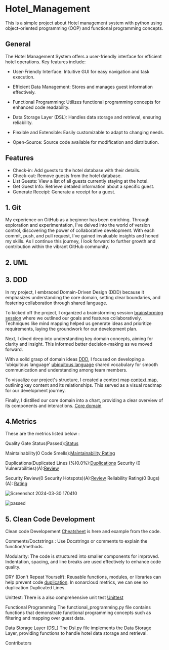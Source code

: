 # Hotel_Management
This is a simple project about Hotel management system with python using object-oriented programming (OOP) and functional programming concepts.

## General
The Hotel Management System offers a user-friendly interface for efficient hotel operations. Key features include:

- User-Friendly Interface: Intuitive GUI for easy navigation and task execution.

- Efficient Data Management: Stores and manages guest information effectively.

- Functional Programming: Utilizes functional programming concepts for enhanced code readability.

- Data Storage Layer (DSL): Handles data storage and retrieval, ensuring reliability.

- Flexible and Extensible: Easily customizable to adapt to changing needs.

- Open-Source: Source code available for modification and distribution.

## Features

- Check-in: Add guests to the hotel database with their details.
- Check-out: Remove guests from the hotel database.
- List Guests: View a list of all guests currently staying at the hotel.
- Get Guest Info: Retrieve detailed information about a specific guest.
- Generate Receipt: Generate a receipt for a guest.


## 1. Git 
My experience on GitHub as a beginner has been enriching. Through exploration and experimentation, I've delved into the world of version control, discovering the power of collaborative development. With each commit, push, and pull request, I've gained invaluable insights and honed my skills. As I continue this journey, I look forward to further growth and contribution within the vibrant GitHub community.

## 2. UML


 ## 3. DDD
In my project, I embraced Domain-Driven Design (DDD) because it emphasizes understanding the core domain, setting clear boundaries, and fostering collaboration through shared language.

To kicked off the project, I organized a brainstorming session [brainstorming session](DDD/brainstorming.png) where we outlined our goals and features collaboratively. Techniques like mind mapping helped us generate ideas and prioritize requirements, laying the groundwork for our development plan.

  Next, I dived deep into understanding key domain concepts, aiming for clarity and insight. This informed better decision-making as we moved forward.

With a solid grasp of domain ideas [DDD](DDD/domainideas.png), I focused on developing a 'ubiquitous language' [ubiquitous language](DDD/domainUbiquitious%20language.png) shared vocabulary for smooth communication and understanding among team members.

To visualize our project's structure, I created a context map [context map](DDD/content%20mapping.png), outlining key content and its relationships. This served as a visual roadmap for our development journey.

Finally, I distilled our core domain into a chart, providing a clear overview of its components and interactions. [Core domain](DDD/core%20domain.png)


## 4.Metrics
These are the metrics listed below :


Quality Gate Status(Passed):[Status](https://sonarcloud.io/summary/new_code?id=Heran-Am_Hotel-Management-)

Maintainability(0 Code Smells):[Maintainability Rating](https://sonarcloud.io/component_measures?metric=Maintainability&id=Heran-Am_Hotel-Management-)

Duplications(Duplicated Lines (%)0.0%):[Duplications](https://sonarcloud.io/component_measures?id=Heran-Am_Hotel-Management-&metric=new_duplicated_lines_density&view=list)
Security (0 Vulnerabilities)(A):[Review](https://sonarcloud.io/component_measures?metric=Security&id=Heran-Am_Hotel-Management-)

Security Review(0 Security Hotspots)(A):[Review](https://sonarcloud.io/component_measures?metric=new_security_hotspots&id=Heran-Am_Hotel-Management-)
Reliability Rating(0 Bugs)(A): [Rating](https://sonarcloud.io/component_measures?metric=new_bugs&id=Heran-Am_Hotel-Management-)

![Screenshot 2024-03-30 170410]()

![passed](https://github.com/Heran-Am/hotel_managment/assets/149790376/abf383c3-e54d-414f-9919-53d43d1c280b)


## 5. Clean Code Development
Clean code Developement [Cheatsheet](https://github.com/Heran-Am/Hotel-Management-/blob/main/cheatsheet.txt) is here and example from the code.

Comments/Doctstrings : Use Docstrings or comments to explain the function/methods.

Modularity: The code is structured into smaller components for improved. Indentation, spacing, and line breaks are used effectively to enhance code quality. 

DRY (Don't Repeat Yourself): Reusable functions, modules, or libraries can help prevent code [duplication](https://sonarcloud.io/component_measures?id=Heran-Am_Hotel-Management-&metric=duplicated_lines_density&view=list). In sonarcloud metrics, we can see no duplication Duplicated Lines.

Unittest: There is a also comprehensive unit test [Unittest](https://github.com/Heran-Am/Hotel-Management-/blob/main/test.py)




Functional Programming
The functional_programming.py file contains functions that demonstrate functional programming concepts such as filtering and mapping over guest data.

Data Storage Layer (DSL)
The Dsl.py file implements the Data Storage Layer, providing functions to handle hotel data storage and retrieval.

Contributors





